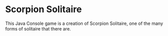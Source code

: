 # Scorpion Solitaire

This Java Console game is a creation of Scorpion Solitaire, one of the many forms of solitaire that there are.
